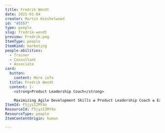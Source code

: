 ```yaml
---
title: Fredrik Wendt
date: 2021-01-04
creator: Martin Hinshelwood
id: "45557"
type: people
slug: fredrik-wendt
preview: Fredrik.png
ItemType: people
ItemKind: marketing
people-abilities:
  - Trainer
  - Consultant
  - Associate
card:
  button:
    content: More info
  title: Fredrik Wendt
  content: |-
    <strong>Product Leadership Coach</strong>

    Maximizing Agile Development Skills ✪ Product Leadership Coach ✪ Expert in Pair &amp; Mob Programming, Clean Code, OO Analysis, Refactoring, &amp; TDD ✪ Scrum Pulse Methodology ✪ System Developer Focused on Automation, DevOps, &amp; Continuous Delivery
ItemId: F5jyzIZMY4o
ResourceId: F5jyzIZMY4o
ResourceType: people
ItemContentOrigin: human

---
```


